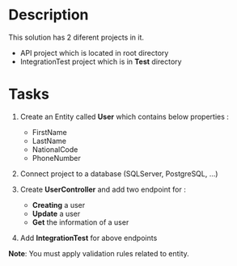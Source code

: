 # Description
This solution has 2 diferent projects in it.

- API project which is located in root directory
- IntegrationTest project which is in **Test** directory

# Tasks

1. Create an Entity called **User** which contains below properties : 
    
    - FirstName
    - LastName
    - NationalCode
    - PhoneNumber    
2. Connect project to a database (SQLServer, PostgreSQL, ...)
3. Create **UserController** and add two endpoint for :
    
    - **Creating** a user
    - **Update** a user
    - **Get** the information of a user 
4. Add **IntegrationTest** for above endpoints

**Note**: You must apply validation rules related to entity.
